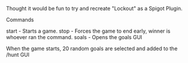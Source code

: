 Thought it would be fun to try and recreate "Lockout" as a Spigot Plugin.

Commands

start - Starts a game. 
stop - Forces the game to end early, winner is whoever ran the command.
soals - Opens the goals GUI

When the game starts, 20 random goals are selected and added to the /hunt GUI
